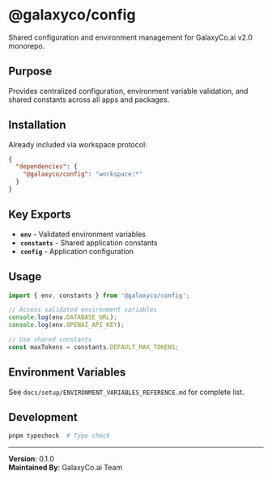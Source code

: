 # @galaxyco/config

Shared configuration and environment management for GalaxyCo.ai v2.0 monorepo.

## Purpose

Provides centralized configuration, environment variable validation, and shared constants across all apps and packages.

## Installation

Already included via workspace protocol:

```json
{
  "dependencies": {
    "@galaxyco/config": "workspace:*"
  }
}
```

## Key Exports

- **`env`** - Validated environment variables
- **`constants`** - Shared application constants
- **`config`** - Application configuration

## Usage

```typescript
import { env, constants } from '@galaxyco/config';

// Access validated environment variables
console.log(env.DATABASE_URL);
console.log(env.OPENAI_API_KEY);

// Use shared constants
const maxTokens = constants.DEFAULT_MAX_TOKENS;
```

## Environment Variables

See `docs/setup/ENVIRONMENT_VARIABLES_REFERENCE.md` for complete list.

## Development

```bash
pnpm typecheck  # Type check
```

---

**Version**: 0.1.0  
**Maintained By**: GalaxyCo.ai Team
